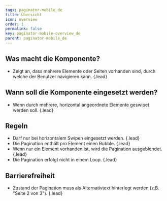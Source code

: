 ```yaml
---
tags: paginator-mobile_de
title: Übersicht
icon: overview
order: 1
permalink: false  
key: paginator-mobile-overview_de
parent: paginator-mobile_de
---
```


## Was macht die Komponente?
*   Zeigt an, dass mehrere Elemente oder Seiten vorhanden sind, durch welche der Benutzer navigieren kann. {.lead}

## Wann soll die Komponente eingesetzt werden?
*   Wenn durch mehrere, horizontal angeordnete Elemente geswipet werden soll. {.lead}

## Regeln
*   Darf nur bei horizontalem Swipen eingesetzt werden. {.lead}
*   Die Pagination enthält pro Element einen Bubble. {.lead}
*   Wenn nur ein Element vorhanden ist, wird die Pagination ausgeblendet. {.lead}
*   Die Pagination erfolgt nicht in einem Loop. {.lead}

## Barrierefreiheit
* Zustand der Pagination muss als Alternativtext hinterlegt werden (z.B. "Seite 2 von 3"). {.lead}